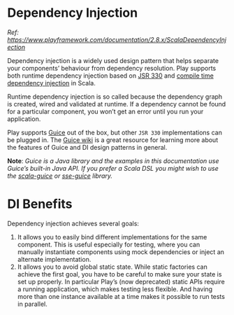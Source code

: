# Dependency Injection
*Ref: https://www.playframework.com/documentation/2.8.x/ScalaDependencyInjection*

Dependency injection is a widely used design pattern that helps separate your components’ behaviour from dependency resolution.
Play supports both runtime dependency injection based on [JSR 330](https://jcp.org/en/jsr/detail?id=330) 
and [compile time dependency injection](https://www.playframework.com/documentation/2.8.x/ScalaCompileTimeDependencyInjection) in Scala.

Runtime dependency injection is so called because the dependency graph is created, wired and validated at runtime.
If a dependency cannot be found for a particular component, you won’t get an error until you run your application.

Play supports [Guice](https://github.com/google/guice) out of the box, but other `JSR 330` implementations can be plugged in.
The [Guice wiki](https://github.com/google/guice/wiki/) is a great resource for learning more about the features of Guice and DI design patterns in general.

**Note**: *Guice is a Java library and the examples in this documentation use Guice’s built-in Java API. If you prefer a Scala DSL you might wish to use the [scala-guice](https://github.com/codingwell/scala-guice) or [sse-guice](https://github.com/sptz45/sse-guice) library.*

# DI Benefits
Dependency injection achieves several goals:
1. It allows you to easily bind different implementations for the same component. This is useful especially for testing, where you can manually instantiate components using mock dependencies or inject an alternate implementation.
2. It allows you to avoid global static state. While static factories can achieve the first goal, you have to be careful to make sure your state is set up properly. In particular Play’s (now deprecated) static APIs require a running application, which makes testing less flexible. And having more than one instance available at a time makes it possible to run tests in parallel.
